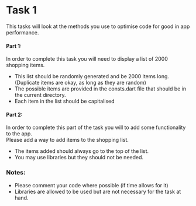 # Task 1
This tasks will look at the methods you use to
optimise code for good in app performance.

#### Part 1:
In order to complete this task you will need to
display a list of 2000 shopping items.
- This list should be randomly generated and be 2000
items long. (Duplicate items are okay, as long as they are random)
- The possible items are provided in the consts.dart file that should be in the current directory.
- Each item in the list should be capitalised

#### Part 2:
In order to complete this part of the task you will
to add some functionality to the app.    
Please add a way to add items to the shopping list.
- The items added should always go to the top of the list.
- You may use libraries but they should not be needed.


### Notes:
- Please comment your code where possible (if time allows for it)
- Libraries are allowed to be used but are not necessary for the task at hand.